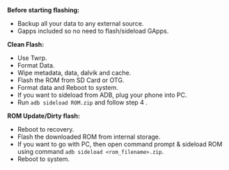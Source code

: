 **Before starting flashing:**

- Backup all your data to any external source. 
- Gapps included so no need to flash/sideload GApps.

**Clean Flash:**

- Use Twrp.
- Format Data.
- Wipe metadata, data, dalvik and cache.
- Flash the ROM from SD Card or OTG.
- Format data and Reboot to system.
- If you want to sideload from ADB, plug your phone into PC.
- Run `adb sideload ROM.zip` and follow step 4 .

**ROM Update/Dirty flash:**

- Reboot to recovery.
- Flash the downloaded ROM from internal storage.
- If you want to go with PC, then open command prompt & sideload ROM using command `adb sideload <rom_filename>.zip`.
- Reboot to system.
